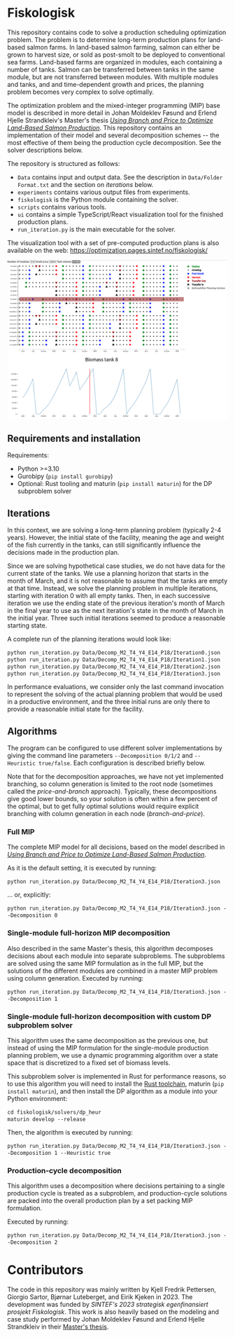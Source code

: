 # Fiskologisk

This repository contains code to solve a production scheduling optimization
problem. The problem is to determine long-term production plans for land-based
salmon farms. In land-based salmon farming, salmon can either be grown to
harvest size, or sold as post-smolt to be deployed to conventional sea farms.
Land-based farms are organized in modules, each containing a number of tanks.
Salmon can be transferred between tanks in the same module, but are not
transferred between modules. With multiple modules and tanks, and and
time-dependent growth and prices, the planning problem becomes very complex to
solve optimally.

The optimization problem and the mixed-integer programming (MIP) base model is
described in more detail in Johan Moldeklev Føsund and Erlend Hjelle
Strandkleiv's Master's thesis
[*Using Branch and Price to Optimize Land-Based Salmon Production*](https://ntnuopen.ntnu.no/ntnu-xmlui/handle/11250/3108221). 
This repository contains an implementation of their model and several
decomposition schemes -- the most effective of them being the production cycle
decomposition. See the solver descriptions below.

The repository is structured as follows:
 
 * `Data` contains input and output data. See the description in `Data/Folder Format.txt` and the section on *iterations* below.
 * `experiments` contains various output files from experiments.
 * `fiskologisk` is the Python module containing the solver.
 * `scripts` contains various tools.
 * `ui` contains a simple TypeScript/React visualization tool for the finished production plans.
 * `run_iteration.py` is the main executable for the solver.

 
 The visualization tool with a set of pre-computed production plans is also available on the web: https://optimization.pages.sintef.no/fiskologisk/

 ![Production plan visualization tool example view](experiments/gui-example.png)


## Requirements and installation

Requirements: 
 
  * Python >=3.10
  * Gurobipy (`pip install gurobipy`)
  * Optional: Rust tooling and maturin (`pip install maturin`) for the DP subproblem solver

## Iterations

In this context, we are solving a long-term planning problem (typically 2-4
years). However, the initial state of the facility, meaning the age and weight
of the fish currently in the tanks, can still significantly influence the
decisions made in the production plan.

Since we are solving hypothetical case studies, we do not have data for the
current state of the tanks. We use a planning horizon that starts in the month
of March, and it is not reasonable to assume that the tanks are empty at that
time. Instead, we solve the planning problem in multiple iterations, starting
with iteration 0 with all empty tanks. Then, in each successive iteration we use
the ending state of the previous iteration's month of March in the final year to
use as the next iteration's state in the month of March in the initial year.
Three such initial iterations seemed to produce a reasonable starting state.

A complete run of the planning iterations would look like:

```
python run_iteration.py Data/Decomp_M2_T4_Y4_E14_P18/Iteration0.json
python run_iteration.py Data/Decomp_M2_T4_Y4_E14_P18/Iteration1.json
python run_iteration.py Data/Decomp_M2_T4_Y4_E14_P18/Iteration2.json
python run_iteration.py Data/Decomp_M2_T4_Y4_E14_P18/Iteration3.json
```

In performance evaluations, we consider only the last command invocation to
represent the solving of the actual planning problem that would be used in a
productive environment, and the three initial runs are only there to provide
a reasonable initial state for the facility.

## Algorithms

The program can be configured to use different solver implementations by giving
the command line parameters `--Decomposition 0/1/2` and 
`--Heuristic true/false`. Each configuration is described briefly below.

Note that for the decomposition approaches, we have not yet implemented
branching, so column generation is limited to the root node (sometimes called
the *price-and-branch* approach). Typically, these decompositions give good
lower bounds, so your solution is often within a few percent of the optimal, but
to get fully optimal solutions would require explicit branching with column
 generation in each node (*branch-and-price*).

### Full MIP

The complete MIP model for all decisions, based on the model described in 
[*Using Branch and Price to Optimize Land-Based Salmon Production*](https://ntnuopen.ntnu.no/ntnu-xmlui/handle/11250/3108221).

As it is the default setting, it is executed by running: 

```
python run_iteration.py Data/Decomp_M2_T4_Y4_E14_P18/Iteration3.json
```

... or, explicitly:

```
python run_iteration.py Data/Decomp_M2_T4_Y4_E14_P18/Iteration3.json --Decomposition 0
```

### Single-module full-horizon MIP decomposition

Also described in the same Master's thesis, this algorithm decomposes decisions
about each module into separate subproblems. The subproblems are solved using
the same MIP formulation as in the full MIP, but the solutions of the different
modules are combined in a master MIP problem using column generation. Executed
by running:

```
python run_iteration.py Data/Decomp_M2_T4_Y4_E14_P18/Iteration3.json --Decomposition 1
```

### Single-module full-horizon decomposition with custom DP subproblem solver

This algorithm uses the same decomposition as the previous one, but instead of
using the MIP formulation for the single-module production planning problem, we
use a dynamic programming algorithm over a state space that is discretized to a
fixed set of biomass levels.

This subproblem solver is implemented in Rust for performance reasons, so to
use this algorithm you will need to install the 
[Rust toolchain](https://rustup.rs/), maturin (`pip install maturin`), and then
install the DP algorithm as a module into your Python environment:

```
cd fiskologisk/solvers/dp_heur
maturin develop --release
```

Then, the algorithm is executed by running:

```
python run_iteration.py Data/Decomp_M2_T4_Y4_E14_P18/Iteration3.json --Decomposition 1 --Heuristic true
```

### Production-cycle decomposition

This algorithm uses a decomposition where decisions pertaining to a single
production cycle is treated as a subproblem, and production-cycle solutions
are packed into the overall production plan by a set packing MIP formulation.

Executed by running:

```
python run_iteration.py Data/Decomp_M2_T4_Y4_E14_P18/Iteration3.json --Decomposition 2
```


# Contributors

The code in this repository was mainly written by Kjell Fredrik Pettersen,
Giorgio Sartor, Bjørnar Luteberget, and Eirik Kjeken in 2023. The development was funded by
*SINTEF's 2023 strategisk egenfinansiert prosjekt Fiskologisk*. This work is
also heavily based on the modeling and case study performed by Johan Moldeklev
Føsund and Erlend Hjelle Strandkleiv in their 
[Master's thesis](https://ntnuopen.ntnu.no/ntnu-xmlui/handle/11250/3108221).